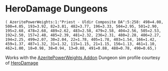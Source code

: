 # HeroDamage Dungeons
```
( AzeritePowerWeights:1:"Priest - Uldir Composite DA":5:258: 498=4.08, 500=4.05, 193=3.92, 82=3.81, 482=3.77, 196=3.33, 504=2.95, 501=2.90, 195=2.68, 478=2.68, 489=2.62, 483=2.58, 479=2.58, 404=2.56, 505=2.53, 192=2.50, 157=2.48, 485=2.39, 481=2.32, 236=2.31, 480=2.28, 486=2.27, 194=2.25, 499=2.07, 30=2.04, 22=1.78, 405=1.78, 403=1.54, 166=1.42, 459=1.37, 487=1.32, 31=1.32, 115=1.15, 21=1.15, 156=1.13, 461=1.10, 462=1.00, 18=0.98, 38=0.94, 13=0.88, 491=0.88, 488=0.78, 490=0.65,)
```

 Works with the [AzeritePowerWeights Addon](https://wow.curseforge.com/projects/azeritepowerweights)
 Dungeon sim profile courtesy of [HeroDamage](https://www.herodamage.com/)
